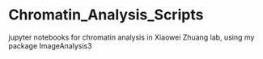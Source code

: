# Chromatin_Analysis_Scripts
jupyter notebooks for chromatin analysis in Xiaowei Zhuang lab, using my package ImageAnalysis3
